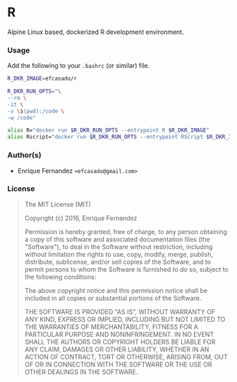 # R

Alpine Linux based, dockerized R development environment.


### Usage

Add the following to your `.bashrc` (or similar) file.

```sh
R_DKR_IMAGE=efcasado/r

R_DKR_RUN_OPTS="\
--rm \
-it \
-v \$(pwd):/code \
-w /code"

alias R="docker run $R_DKR_RUN_OPTS --entrypoint R $R_DKR_IMAGE"
alias Rscript="docker run $R_DKR_RUN_OPTS --entrypoint RScript $R_DKR_IMAGE"
```


### Author(s)

- Enrique Fernandez `<efcasado@gmail.com>`


### License

> The MIT License (MIT)
>
> Copyright (c) 2016, Enrique Fernandez
>
> Permission is hereby granted, free of charge, to any person obtaining a copy
> of this software and associated documentation files (the "Software"), to deal
> in the Software without restriction, including without limitation the rights
> to use, copy, modify, merge, publish, distribute, sublicense, and/or sell
> copies of the Software, and to permit persons to whom the Software is
> furnished to do so, subject to the following conditions:
>
> The above copyright notice and this permission notice shall be included in
> all copies or substantial portions of the Software.
>
> THE SOFTWARE IS PROVIDED "AS IS", WITHOUT WARRANTY OF ANY KIND, EXPRESS OR
> IMPLIED, INCLUDING BUT NOT LIMITED TO THE WARRANTIES OF MERCHANTABILITY,
> FITNESS FOR A PARTICULAR PURPOSE AND NONINFRINGEMENT. IN NO EVENT SHALL THE
> AUTHORS OR COPYRIGHT HOLDERS BE LIABLE FOR ANY CLAIM, DAMAGES OR OTHER
> LIABILITY, WHETHER IN AN ACTION OF CONTRACT, TORT OR OTHERWISE, ARISING FROM,
> OUT OF OR IN CONNECTION WITH THE SOFTWARE OR THE USE OR OTHER DEALINGS IN
> THE SOFTWARE.
